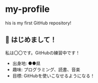# my-profile
his is my first GitHub repository!
## 👋 はじめまして！

私は〇〇です。GitHubの練習中です！

- 出身地: ●●県
- 趣味: プログラミング、読書、音楽
- 目標: GitHubを使いこなせるようになる！

